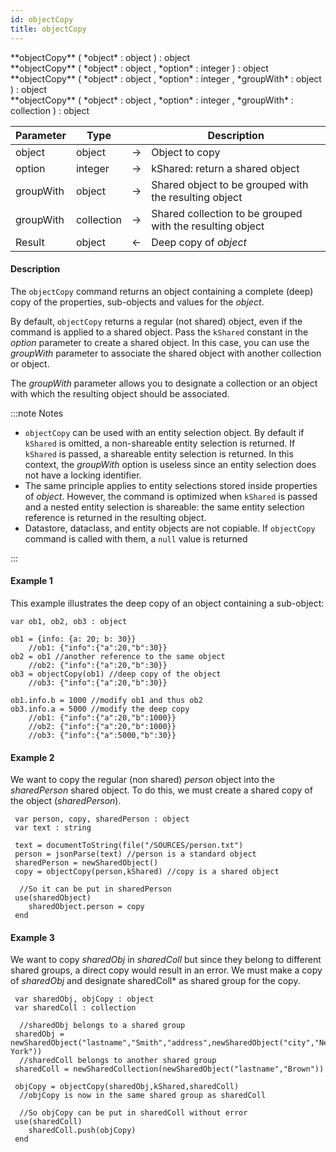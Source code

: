 ```yaml
---
id: objectCopy
title: objectCopy
---
```


<!-- REF #_command_.objectCopy.Syntax -->**objectCopy** ( *object* : object ) : object<br/>**objectCopy** ( *object* : object , *option* : integer ) : object<br/>**objectCopy** ( *object* : object , *option* : integer , *groupWith* : object ) : object<br/>**objectCopy** ( *object* : object , *option* : integer , *groupWith* : collection ) : object<!-- END REF -->


<!-- REF #_command_.objectCopy.Params -->
|Parameter|Type||Description|
|---------|--- |:---:|------|
|object|object|->|Object to copy|
|option |integer|->|kShared: return a shared object|
|groupWith|object|->|Shared object to be grouped with the resulting object|
|groupWith|collection|->|Shared collection to be grouped with the resulting object|
|Result|object|<-|Deep copy of *object*|
<!-- END REF -->

#### Description

The `objectCopy` command <!-- REF #_command_.objectCopy.Summary -->returns an object containing a complete (deep) copy of the properties, sub-objects and values for the *object*<!-- END REF -->.

By default, `objectCopy` returns a regular (not shared) object, even if the command is applied to a shared object. Pass the `kShared` constant in the *option* parameter to create a shared object. In this case, you can use the *groupWith* parameter to associate the shared object with another collection or object.

The *groupWith* parameter allows you to designate a collection or an object with which the resulting object should be associated.

:::note Notes

- `objectCopy` can be used with an entity selection object. By default if `kShared` is omitted, a non-shareable entity selection is returned. If `kShared` is passed, a shareable entity selection is returned. In this context, the *groupWith* option is useless since an entity selection does not have a locking identifier.
- The same principle applies to entity selections stored inside properties of *object*. However, the command is optimized when `kShared` is passed and a nested entity selection is shareable: the same entity selection reference is returned in the resulting object.
- Datastore, dataclass, and entity objects are not copiable. If `objectCopy` command is called with them, a `null` value is returned

:::


#### Example 1

This example illustrates the deep copy of an object containing a sub-object:

```qs
var ob1, ob2, ob3 : object

ob1 = {info: {a: 20; b: 30}}  
	//ob1: {"info":{"a":20,"b":30}}
ob2 = ob1 //another reference to the same object
	//ob2: {"info":{"a":20,"b":30}}
ob3 = objectCopy(ob1) //deep copy of the object
	//ob3: {"info":{"a":20,"b":30}}

ob1.info.b = 1000 //modify ob1 and thus ob2
ob3.info.a = 5000 //modify the deep copy
	//ob1: {"info":{"a":20,"b":1000}}
	//ob2: {"info":{"a":20,"b":1000}}
	//ob3: {"info":{"a":5000,"b":30}}

```


#### Example 2

We want to copy the regular (non shared) *person* object into the *sharedPerson* shared object. To do this, we must create a shared copy of the object (*sharedPerson*).


```qs
 var person, copy, sharedPerson : object
 var text : string

 text = documentToString(file("/SOURCES/person.txt")
 person = jsonParse(text) //person is a standard object
 sharedPerson = newSharedObject()
 copy = objectCopy(person,kShared) //copy is a shared object

  //So it can be put in sharedPerson
 use(sharedObject)
    sharedObject.person = copy
 end

```

#### Example 3

We want to copy *sharedObj* in *sharedColl* but since they belong to different shared groups, a direct copy would result in an error. We must make a copy of *sharedObj* and designate sharedColl* as shared group for the copy.

```qs
 var sharedObj, objCopy : object
 var sharedColl : collection

  //sharedObj belongs to a shared group
 sharedObj = newSharedObject("lastname","Smith","address",newSharedObject("city","New York"))
  //sharedColl belongs to another shared group
 sharedColl = newSharedCollection(newSharedObject("lastname","Brown"))

 objCopy = objectCopy(sharedObj,kShared,sharedColl)
  //objCopy is now in the same shared group as sharedColl

  //So objCopy can be put in sharedColl without error
 use(sharedColl)
    sharedColl.push(objCopy)
 end
```

